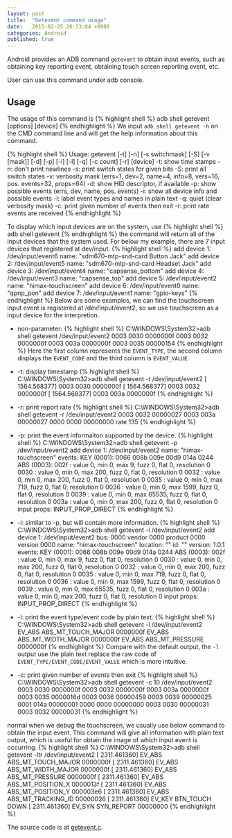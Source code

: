 ```yaml
---
layout: post
title:  "Getevent command usage"
date:   2015-02-25 20:33:04 +0800
categories: Android  
published: true
---
```

Android provides an ADB command `getevent` to obtain input events, such as obtaining key reporting event, obtaining touch screen reporting event, etc.

User can use this command under adb console. 

## Usage
The usage of this command is 
{% highlight shell %}
adb shell getevent [options] [device]
{% endhighlight %}
We input `adb shell getevent -h` on the CMD command line and will get the help information about this command.

{% highlight shell %}
Usage: getevent [-t] [-n] [-s switchmask] [-S] [-v [mask]] [-d] [-p] [-i] [-l] [-q]
[-c count] [-r] [device]
  -t: show time stamps
  -n: don't print newlines
  -s: print switch states for given bits
  -S: print all switch states
  -v: verbosity mask (errs=1, dev=2, name=4, info=8, vers=16, pos. events=32, 
      props=64)
  -d: show HID descriptor, if available
  -p: show possible events (errs, dev, name, pos. events)
  -i: show all device info and possible events
  -l: label event types and names in plain text
  -q: quiet (clear verbosity mask)
  -c: print given number of events then exit
  -r: print rate events are received
{% endhighlight %}

To display which input devices are on the system, use 
{% highlight shell %}
adb shell getevent 
{% endhighlight %}
the command will return all of the input devices that the system used. For below my example, there are 7 input devices that registered at dev/input. 
{% highlight shell %}
add device 1: /dev/input/event6
  name:     "sdm670-mtp-snd-card Button Jack"
add device 2: /dev/input/event5
  name:     "sdm670-mtp-snd-card Headset Jack"
add device 3: /dev/input/event4
  name:     "capsense_bottom"
add device 4: /dev/input/event3
  name:     "capsense_top"
add device 5: /dev/input/event2
  name:     "himax-touchscreen"
add device 6: /dev/input/event0
  name:     "qpnp_pon"
add device 7: /dev/input/event1
  name:     "gpio-keys"
{% endhighlight %}
Below are some examples, we can find the touchscreen input event is registered at /dev/input/event2, so we use touchscreen as a input device for the interpretion.

+ non-parameter: 
{% highlight shell %}
C:\WINDOWS\System32>adb shell getevent /dev/input/event2
0003 0030 0000000f
0003 0032 0000000f
0003 003a 0000000f
0003 0035 00000154
{% endhighlight %}
Here the first column represents the `EVENT_TYPE`, the second column displays the `EVENT_CODE` and the third column is `EVENT_VALUE`.

+ -t: display timestamp
{% highlight shell %}
C:\WINDOWS\System32>adb shell getevent -t /dev/input/event2
[    1564.568377] 0003 0030 0000000f
[    1564.568377] 0003 0032 0000000f
[    1564.568377] 0003 003a 0000000f
{% endhighlight %}
+ -r: print report rate
{% highlight shell %}
C:\WINDOWS\System32>adb shell getevent -r /dev/input/event2
0003 0032 00000027
0003 003a 00000027
0000 0000 00000000 rate 135
{% endhighlight %}
+ -p: print the event informaiton supported by the device.
{% highlight shell %}
C:\WINDOWS\System32>adb shell getevent -p /dev/input/event2
add device 1: /dev/input/event2
  name:     "himax-touchscreen"
  events:
    KEY (0001): 0066  008b  009e  00d9  014a  0244
    ABS (0003): 002f  : value 0, min 0, max 9, fuzz 0, flat 0, resolution 0
                0030  : value 0, min 0, max 200, fuzz 0, flat 0, resolution 0
                0032  : value 0, min 0, max 200, fuzz 0, flat 0, resolution 0
                0035  : value 0, min 0, max 719, fuzz 0, flat 0, resolution 0
                0036  : value 0, min 0, max 1599, fuzz 0, flat 0, resolution 0
                0039  : value 0, min 0, max 65535, fuzz 0, flat 0, resolution 0
                003a  : value 0, min 0, max 200, fuzz 0, flat 0, resolution 0
  input props:
    INPUT_PROP_DIRECT
{% endhighlight %}
+ -i: similar to -p, but will contain more information.
{% highlight shell %}
C:\WINDOWS\System32>adb shell getevent -i /dev/input/event2
add device 1: /dev/input/event2
  bus:      0000
  vendor    0000
  product   0000
  version   0000
  name:     "himax-touchscreen"
  location: ""
  id:       ""
  version:  1.0.1
  events:
    KEY (0001): 0066  008b  009e  00d9  014a  0244
    ABS (0003): 002f  : value 0, min 0, max 9, fuzz 0, flat 0, resolution 0
                0030  : value 0, min 0, max 200, fuzz 0, flat 0, resolution 0
                0032  : value 0, min 0, max 200, fuzz 0, flat 0, resolution 0
                0035  : value 0, min 0, max 719, fuzz 0, flat 0, resolution 0
                0036  : value 0, min 0, max 1599, fuzz 0, flat 0, resolution 0
                0039  : value 0, min 0, max 65535, fuzz 0, flat 0, resolution 0
                003a  : value 0, min 0, max 200, fuzz 0, flat 0, resolution 0
  input props:
    INPUT_PROP_DIRECT
{% endhighlight %}

+ -l: print the event type/event code by plain text.
{% highlight shell %}
C:\WINDOWS\System32>adb shell getevent -l /dev/input/event2
EV_ABS       ABS_MT_TOUCH_MAJOR   0000000f
EV_ABS       ABS_MT_WIDTH_MAJOR   0000000f
EV_ABS       ABS_MT_PRESSURE      0000000f
{% endhighlight %}
Compare with the default output, the `-l` output use the plain text replace the raw code of `EVENT_TYPE/EVENT_CODE/EVENT_VALUE` which is more intuitive.
+ -c: print given number of events then exit
{% highlight shell %}
C:\WINDOWS\System32>adb shell getevent -c 10  /dev/input/event2
0003 0030 0000000f
0003 0032 0000000f
0003 003a 0000000f
0003 0035 0000016d
0003 0036 00000459
0003 0039 00000025
0001 014a 00000001
0000 0000 00000000
0003 0030 00000031
0003 0032 00000031
{% endhighlight %}

normal when we debug the touchscreen, we usually use below command to obtain the input event. This command will give all information with plain text output, which is useful for obtain the image of which input event is occurring.
{% highlight shell %}
C:\WINDOWS\System32>adb shell getevent -ltr  /dev/input/event2
[    2311.461360] EV_ABS       ABS_MT_TOUCH_MAJOR   0000000f
[    2311.461360] EV_ABS       ABS_MT_WIDTH_MAJOR   0000000f
[    2311.461360] EV_ABS       ABS_MT_PRESSURE      0000000f
[    2311.461360] EV_ABS       ABS_MT_POSITION_X    0000013f
[    2311.461360] EV_ABS       ABS_MT_POSITION_Y    000003e6
[    2311.461360] EV_ABS       ABS_MT_TRACKING_ID   00000026
[    2311.461360] EV_KEY       BTN_TOUCH            DOWN
[    2311.461360] EV_SYN       SYN_REPORT           00000000
{% endhighlight %}

The source code is at [getevent.c](https://www.androidos.net.cn/android/9.0.0_r8/xref/system/core/toolbox/getevent.c).
